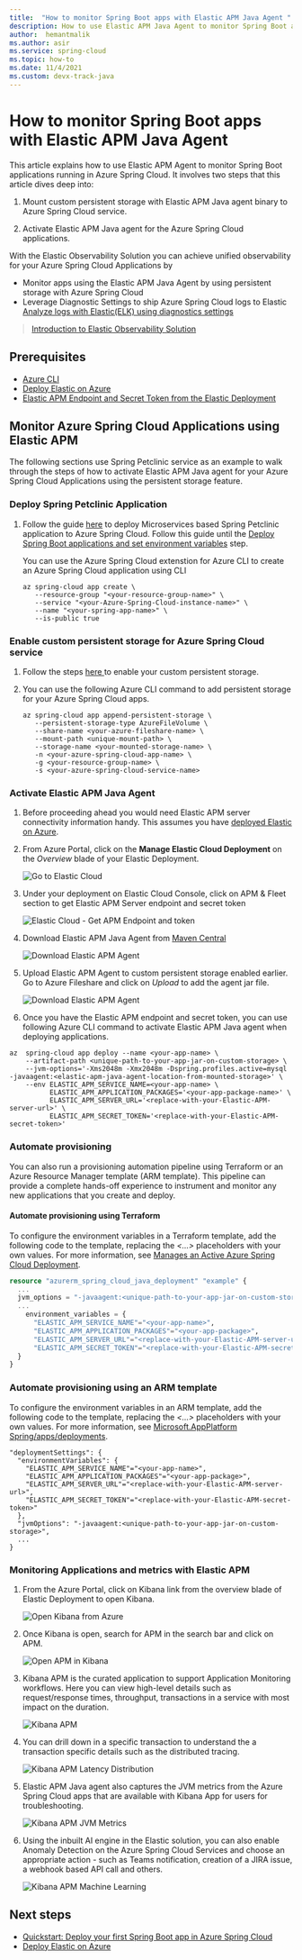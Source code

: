 ```yaml
---
title:  "How to monitor Spring Boot apps with Elastic APM Java Agent "
description: How to use Elastic APM Java Agent to monitor Spring Boot applications running in Azure Spring Cloud
author:  hemantmalik
ms.author: asir
ms.service: spring-cloud
ms.topic: how-to
ms.date: 11/4/2021
ms.custom: devx-track-java
---
```


# How to monitor Spring Boot apps with Elastic APM Java Agent

This article explains how to use Elastic APM Agent to monitor Spring Boot applications running in Azure Spring Cloud. It involves two steps that this article dives deep into:

1. Mount custom persistent storage with Elastic APM Java agent binary to Azure Spring Cloud service.

3. Activate Elastic APM Java agent for the Azure Spring Cloud applications.

With the Elastic Observability Solution you can achieve unified observability for your Azure Spring Cloud Applications by 

* Monitor apps using the Elastic APM Java Agent by using persistent storage with Azure Spring Cloud
* Leverage Diagnostic Settings to ship Azure Spring Cloud logs to Elastic [Analyze logs with Elastic(ELK) using diagnostics settings](https://github.com/hemantmalik/azure-docs/blob/master/articles/spring-cloud/how-to-elastic-diagnostic-settings.md)

> [Introduction to Elastic Observability Solution](https://www.youtube.com/watch?v=uCX24hRBULY)

## Prerequisites

* [Azure CLI](/cli/azure/install-azure-cli)
* [Deploy Elastic on Azure](https://www.elastic.co/blog/getting-started-with-the-azure-integration-enhancement)
* [Elastic APM Endpoint and Secret Token from the Elastic Deployment](https://www.elastic.co/guide/en/cloud/current/ec-manage-apm-and-fleet.html)

## Monitor Azure Spring Cloud Applications using Elastic APM

The following sections use Spring Petclinic service as an example to walk through the steps of how to activate Elastic APM Java agent for your Azure Spring Cloud Applications using the persistent storage feature.

### Deploy Spring Petclinic Application
1. Follow the guide [here](https://github.com/Azure-Samples/spring-petclinic-microservices) to deploy Microservices based Spring Petclinic application to Azure Spring Cloud. Follow this guide until the [Deploy Spring Boot applications and set environment variables](https://github.com/Azure-Samples/spring-petclinic-microservices#deploy-spring-boot-applications-and-set-environment-variables) step.

   You can use the Azure Spring Cloud extenstion for Azure CLI to create an Azure Spring Cloud application using CLI
   ```azurecli
   az spring-cloud app create \
      --resource-group "<your-resource-group-name>" \
      --service "<your-Azure-Spring-Cloud-instance-name>" \
      --name "<your-spring-app-name>" \
      --is-public true
      ```
   
### Enable custom persistent storage for  Azure Spring Cloud service
1. Follow the steps [here ](https://docs.microsoft.com/en-us/azure/spring-cloud/how-to-custom-persistent-storage) to enable your custom persistent storage.

3. You can use the following Azure CLI command to add persistent storage for your Azure Spring Cloud apps.

   ```azurecli
   az spring-cloud app append-persistent-storage \
      --persistent-storage-type AzureFileVolume \
      --share-name <your-azure-fileshare-name> \
      --mount-path <unique-mount-path> \
      --storage-name <your-mounted-storage-name> \
      -n <your-azure-spring-cloud-app-name> \
      -g <your-resource-group-name> \
      -s <your-azure-spring-cloud-service-name>
      ```

### Activate Elastic APM Java Agent

1. Before proceeding ahead you would need Elastic APM server connectivity information handy. This assumes you have   [deployed Elastic on Azure](https://www.elastic.co/blog/getting-started-with-the-azure-integration-enhancement).

2. From Azure Portal, click on the **Manage Elastic Cloud Deployment** on the *Overview* blade  of your Elastic Deployment.
   
   ![Go to Elastic Cloud ](https://github.com/hemantmalik/azure-docs/blob/master/articles/spring-cloud/media/elastic-apm-get-link-from-Microsoft-Azure.png)
   
3. Under your deployment on Elastic Cloud Console, click on APM & Fleet section to get Elastic APM Server endpoint and secret token

   ![Elastic Cloud - Get APM Endpoint and token ](https://github.com/hemantmalik/azure-docs/blob/master/articles/spring-cloud/media/elastic-apm-endpoint-secret.png)

4. Download Elastic APM Java Agent from [Maven Central](https://search.maven.org/search?q=g:co.elastic.apm%20AND%20a:elastic-apm-agent)

   ![Download Elastic APM Agent](https://github.com/hemantmalik/azure-docs/blob/master/articles/spring-cloud/media/Maven-Central-Repository-Search.png)

6. Upload Elastic APM Agent to custom persistent storage  enabled earlier. Go to Azure Fileshare and click on *Upload* to add the agent jar file. 

   ![Download Elastic APM Agent](https://github.com/hemantmalik/azure-docs/blob/master/articles/spring-cloud/media/Upload-files-Microsoft-Azure.png)

8. Once you have the Elastic APM endpoint and secret token, you can use following Azure CLI command to activate Elastic APM Java agent when deploying applications.

```azurecli
az  spring-cloud app deploy --name <your-app-name> \
    --artifact-path <unique-path-to-your-app-jar-on-custom-storage> \
    --jvm-options='-Xms2048m -Xmx2048m -Dspring.profiles.active=mysql -javaagent:<elastic-apm-java-agent-location-from-mounted-storage>' \
    --env ELASTIC_APM_SERVICE_NAME=<your-app-name> \
          ELASTIC_APM_APPLICATION_PACKAGES='<your-app-package-name>' \
          ELASTIC_APM_SERVER_URL='<replace-with-your-Elastic-APM-server-url>' \
          ELASTIC_APM_SECRET_TOKEN='<replace-with-your-Elastic-APM-secret-token>'
```
### Automate provisioning

You can also run a provisioning automation pipeline using Terraform or an Azure Resource Manager template (ARM template). This pipeline can provide a complete hands-off experience to instrument and monitor any new applications that you create and deploy.

#### Automate provisioning using Terraform

To configure the environment variables in a Terraform template, add the following code to the template, replacing the *\<...>* placeholders with your own values. For more information, see [Manages an Active Azure Spring Cloud Deployment](https://registry.terraform.io/providers/hashicorp/azurerm/latest/docs/resources/spring_cloud_active_deployment).

```terraform
resource "azurerm_spring_cloud_java_deployment" "example" {
  ...
  jvm_options = "-javaagent:<unique-path-to-your-app-jar-on-custom-storage>"
  ...
    environment_variables = {
      "ELASTIC_APM_SERVICE_NAME"="<your-app-name>",
      "ELASTIC_APM_APPLICATION_PACKAGES"="<your-app-package>",
      "ELASTIC_APM_SERVER_URL"="<replace-with-your-Elastic-APM-server-url>",
      "ELASTIC_APM_SECRET_TOKEN"="<replace-with-your-Elastic-APM-secret-token>"
  }
}
```

### Automate provisioning using an ARM template

To configure the environment variables in an ARM template, add the following code to the template, replacing the *\<...>* placeholders with your own values. For more information, see [Microsoft.AppPlatform Spring/apps/deployments](/azure/templates/microsoft.appplatform/spring/apps/deployments?tabs=json).

```ARM template
"deploymentSettings": {
  "environmentVariables": {
    "ELASTIC_APM_SERVICE_NAME"="<your-app-name>",
    "ELASTIC_APM_APPLICATION_PACKAGES"="<your-app-package>",
    "ELASTIC_APM_SERVER_URL"="<replace-with-your-Elastic-APM-server-url>",
    "ELASTIC_APM_SECRET_TOKEN"="<replace-with-your-Elastic-APM-secret-token>"
  },
  "jvmOptions": "-javaagent:<unique-path-to-your-app-jar-on-custom-storage>",
  ...
}
```
### Monitoring Applications and metrics with Elastic APM

1. From the Azure Portal, click on Kibana link from the overview blade of Elastic Deployment to open Kibana. 
   
   ![Open Kibana from Azure](https://github.com/hemantmalik/azure-docs/blob/master/articles/spring-cloud/media/elastic-apm-get-kibana-link.png)

2. Once Kibana is open, search for APM in the search bar and click on APM.
   
   ![Open APM in Kibana](https://github.com/hemantmalik/azure-docs/blob/master/articles/spring-cloud/media/elastic-apm-kibana-search-APM.PNG)

3. Kibana APM is the curated application to support Application Monitoring workflows. Here you can view high-level details such as request/response times, throughput, transactions in a service with most impact on the duration.

   ![Kibana APM](https://github.com/hemantmalik/azure-docs/blob/master/articles/spring-cloud/media/elastic-apm-customer-service.png)

5. You can drill down in a specific transaction to understand the a transaction specific details such as the distributed tracing.

   ![Kibana APM Latency Distribution](https://github.com/hemantmalik/azure-docs/blob/master/articles/spring-cloud/media/elastic-apm-customer-service-latency-distribution.png)

7. Elastic APM Java agent also captures the JVM metrics from the Azure Spring Cloud apps that are available with Kibana App for users for troubleshooting.

   ![Kibana APM JVM Metrics](https://github.com/hemantmalik/azure-docs/blob/master/articles/spring-cloud/media/elastic-apm-customer-service-jvm-metrics.png)

9. Using the inbuilt AI engine in the Elastic solution, you can also enable Anomaly Detection on the Azure Spring Cloud Services and choose an appropriate action  - such as Teams notification, creation of a JIRA issue, a webhook based API call and others. 

   ![Kibana APM Machine Learning](https://github.com/hemantmalik/azure-docs/blob/master/articles/spring-cloud/media/elastic-apm-alert-anomaly.png)


## Next steps

* [Quickstart: Deploy your first Spring Boot app in Azure Spring Cloud](./quickstart.md)
* [Deploy Elastic on Azure](https://www.elastic.co/blog/getting-started-with-the-azure-integration-enhancement)
